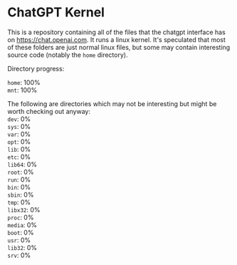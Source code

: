 # ChatGPT Kernel

This is a repository containing all of the files that the chatgpt interface has on https://chat.openai.com. It runs a linux kernel. It's speculated that most of these folders are just normal linux files, but some may contain interesting source code (notably the `home` directory).  

Directory progress:  

`home`: 100%  
`mnt`: 100%  

The following are directories which may not be interesting but might be worth checking out anyway:  
`dev`: 0%  
`sys`: 0%  
`var`: 0%  
`opt`: 0%  
`lib`: 0%  
`etc`: 0%  
`lib64`: 0%  
`root`: 0%  
`run`: 0%  
`bin`: 0%  
`sbin`: 0%  
`tmp`: 0%  
`libx32`: 0%  
`proc`: 0%  
`media`: 0%  
`boot`: 0%  
`usr`: 0%  
`lib32`: 0%  
`srv`: 0%  

